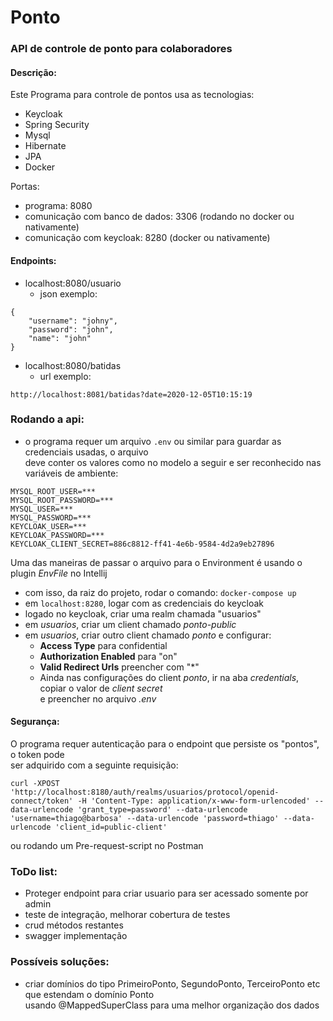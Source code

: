 # Ponto

### API de controle de ponto para colaboradores

#### Descrição:

Este Programa para controle de pontos usa as tecnologias:
- Keycloak
- Spring Security
- Mysql
- Hibernate
- JPA
- Docker

Portas:
- programa: 8080
- comunicação com banco de dados: 3306 (rodando no docker ou nativamente)
- comunicação com keycloak: 8280 (docker ou nativamente)

#### Endpoints:

- localhost:8080/usuario
    - json exemplo:
    
```
{
    "username": "johny",
    "password": "john",
    "name": "john"
}
```
 
- localhost:8080/batidas 
    - url exemplo:
    
```
http://localhost:8081/batidas?date=2020-12-05T10:15:19
```

### Rodando a api:

- o programa requer um arquivo ```.env``` ou similar para guardar as credenciais usadas, o arquivo  
deve conter os valores como no modelo a seguir e ser reconhecido nas variáveis de ambiente:
```
MYSQL_ROOT_USER=***
MYSQL_ROOT_PASSWORD=***
MYSQL_USER=***
MYSQL_PASSWORD=***
KEYCLOAK_USER=***
KEYCLOAK_PASSWORD=***
KEYCLOAK_CLIENT_SECRET=886c8812-ff41-4e6b-9584-4d2a9eb27896
```

Uma das maneiras de passar o arquivo para o Environment é usando o plugin *EnvFile* no Intellij

- com isso, da raiz do projeto, rodar o comando: ```docker-compose up```
- em ```localhost:8280```, logar com as credenciais do keycloak
- logado no keycloak, criar uma realm chamada "usuarios"
- em *usuarios*, criar um client chamado *ponto-public*
- em *usuarios*, criar outro client chamado *ponto* e configurar:
    - **Access Type** para confidential
    - **Authorization Enabled** para "on"
    - **Valid Redirect Urls** preencher com "*"
    - Ainda nas configurações do client *ponto*, ir na aba *credentials*, copiar o valor de *client secret*  
    e preencher no arquivo *.env*


#### Segurança:

O programa requer autenticação para o endpoint que persiste os "pontos", o token pode   
ser adquirido com a seguinte requisição: 

```
curl -XPOST 'http://localhost:8180/auth/realms/usuarios/protocol/openid-connect/token' -H 'Content-Type: application/x-www-form-urlencoded' --data-urlencode 'grant_type=password' --data-urlencode 'username=thiago@barbosa' --data-urlencode 'password=thiago' --data-urlencode 'client_id=public-client'
```

ou rodando um Pre-request-script no Postman

### ToDo list:

- Proteger endpoint para criar usuario para ser acessado somente por admin
- teste de integração, melhorar cobertura de testes
- crud métodos restantes
- swagger implementação

### Possíveis soluções:

- criar domínios do tipo PrimeiroPonto, SegundoPonto, TerceiroPonto etc que estendam o domínio Ponto  
usando @MappedSuperClass para uma melhor organização dos dados 